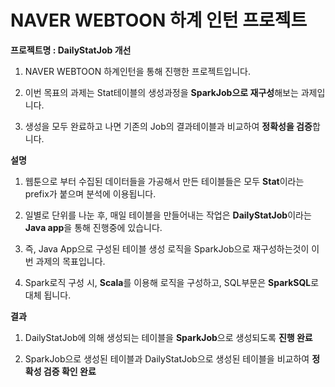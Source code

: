 # NAVER WEBTOON 하계 인턴 프로젝트

**프로젝트명 : DailyStatJob 개선**

1) NAVER WEBTOON 하계인턴을 통해 진행한 프로젝트입니다.

2) 이번 목표의 과제는 Stat테이블의 생성과정을 **SparkJob으로 재구성**해보는 과제입니다.

3) 생성을 모두 완료하고 나면 기존의 Job의 결과테이블과 비교하여 **정확성을 검증**합니다. 

**설명**

1) 웹툰으로 부터 수집된 데이터들을 가공해서 만든 테이블들은 모두 **Stat**이라는 prefix가 붙으며 분석에 이용됩니다.

2) 일별로 단위를 나눈 후, 매일 테이블을 만들어내는 작업은 **DailyStatJob**이라는 **Java app**을 통해 진행중에 있습니다. 

3) 즉, Java App으로 구성된 테이블 생성 로직을 SparkJob으로 재구성하는것이 이번 과제의 목표입니다.

4) Spark로직 구성 시, **Scala**를 이용해 로직을 구성하고, SQL부문은 **SparkSQL**로 대체 됩니다.

**결과**

1) DailyStatJob에 의해 생성되는 테이블을 **SparkJob**으로 생성되도록 **진행 완료**

2) SparkJob으로 생성된 테이블과 DailyStatJob으로 생성된 테이블을 비교하여 **정확성 검증 확인 완료**

